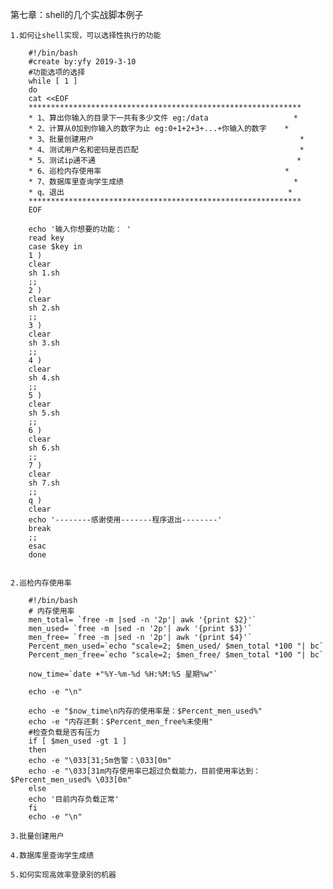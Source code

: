 第七章：shell的几个实战脚本例子
	
	1.如何让shell实现，可以选择性执行的功能
		
		#!/bin/bash
		#create by:yfy 2019-3-10
		#功能选项的选择
		while [ 1 ]
		do 
		cat <<EOF
		*************************************************************
		* 1、算出你输入的目录下一共有多少文件 eg:/data 					*
		* 2、计算从0加到你输入的数字为止 eg:0+1+2+3+...+你输入的数字 	*
		* 3、批量创建用户												*
		* 4、测试用户名和密码是否匹配									*
		* 5、测试ip通不通												*
		* 6、巡检内存使用率											*
		* 7、数据库里查询学生成绩										*
		* q、退出													*
		*************************************************************
		EOF

		echo '输入你想要的功能： '
		read key
		case $key in
		1 )
		clear
		sh 1.sh
		;;
		2 )
		clear
		sh 2.sh
		;;
		3 )
		clear
		sh 3.sh
		;;
		4 )
		clear
		sh 4.sh
		;;
		5 )
		clear
		sh 5.sh
		;;
		6 )
		clear
		sh 6.sh
		;;
		7 )
		clear
		sh 7.sh
		;;
		q )
		clear
		echo '--------感谢使用-------程序退出--------'
		break
		;;
		esac
		done

	
	2.巡检内存使用率

		#!/bin/bash
		# 内存使用率
		men_total= `free -m |sed -n '2p'| awk '{print $2}'`
		men_used= `free -m |sed -n '2p'| awk '{print $3}'`
		men_free= `free -m |sed -n '2p'| awk '{print $4}'`
		Percent_men_used=`echo "scale=2; $men_used/ $men_total *100 "| bc`
		Percent_men_free=`echo "scale=2; $men_free/ $men_total *100 "| bc`

		now_time=`date +"%Y-%m-%d %H:%M:%S 星期%w"`

		echo -e "\n"

		echo -e "$now_time\n内存的使用率是：$Percent_men_used%"
		echo -e "内存还剩：$Percent_men_free%未使用"
		#检查负载是否有压力
		if [ $men_used -gt 1 ]
		then
		echo -e "\033[31;5m告警：\033[0m"
		echo -e "\033[31m内存使用率已超过负载能力，目前使用率达到：$Percent_men_used% \033[0m"
		else
		echo '目前内存负载正常'
		fi
		echo -e "\n"
	
	3.批量创建用户
	
	4.数据库里查询学生成绩
	
	5.如何实现高效率登录别的机器

